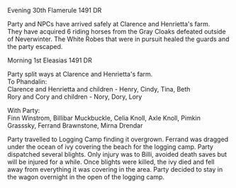 Evening 30th Flamerule 1491 DR
 
Party and NPCs have arrived safely at Clarence and Henrietta's farm.  
They have acquired 6 riding horses from the Gray Cloaks defeated outside of Neverwinter. The White Robes that were in pursuit healed the guards and the party escaped.
 
Morning 1st Eleasias 1491 DR
 
Party split ways at Clarence and Henrietta's farm.  
To Phandalin:  
Clarence and Henrietta and children - Henry, Cindy, Tina, Beth  
Rory and Cory and children - Nory, Dory, Lory
 
With Party:  
Finn Winstrom, Billibar Muckbuckle, Celia Knoll, Axle Knoll, Pimkin Grasssky, Ferrand Brawnstone, Mirna Drendar
 
Party travelled to Logging Camp finding it overgrown. Ferrand was dragged under the ocean of ivy covering the beach for the logging camp. Party dispatched several blights. Only injury was to Billi, avoided death saves but will be injured for a while. Once blights were killed, the ivy died and fell away from everything it was covering in the area. Party decided to stay in the wagon overnight in the open of the logging camp.